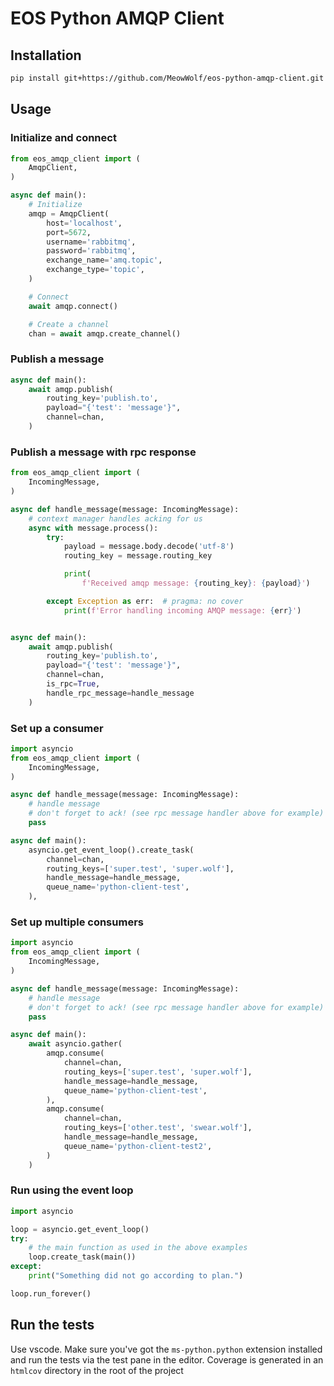 # EOS Python AMQP Client

## Installation

```sh
pip install git+https://github.com/MeowWolf/eos-python-amqp-client.git
```

## Usage

### Initialize and connect

```python
from eos_amqp_client import (
    AmqpClient,
)

async def main():
    # Initialize
    amqp = AmqpClient(
        host='localhost',
        port=5672,
        username='rabbitmq',
        password='rabbitmq',
        exchange_name='amq.topic',
        exchange_type='topic',
    )

    # Connect
    await amqp.connect()

    # Create a channel
    chan = await amqp.create_channel()
```

### Publish a message

```python
async def main():
    await amqp.publish(
        routing_key='publish.to',
        payload="{'test': 'message'}",
        channel=chan,
    )
```

### Publish a message with rpc response

```python
from eos_amqp_client import (
    IncomingMessage,
)

async def handle_message(message: IncomingMessage):
    # context manager handles acking for us
    async with message.process():
        try:
            payload = message.body.decode('utf-8')
            routing_key = message.routing_key

            print(
                f'Received amqp message: {routing_key}: {payload}')

        except Exception as err:  # pragma: no cover
            print(f'Error handling incoming AMQP message: {err}')


async def main():
    await amqp.publish(
        routing_key='publish.to',
        payload="{'test': 'message'}",
        channel=chan,
        is_rpc=True,
        handle_rpc_message=handle_message
    )
```

### Set up a consumer

```python
import asyncio
from eos_amqp_client import (
    IncomingMessage,
)

async def handle_message(message: IncomingMessage):
    # handle message
    # don't forget to ack! (see rpc message handler above for example)
    pass

async def main():
    asyncio.get_event_loop().create_task(
        channel=chan,
        routing_keys=['super.test', 'super.wolf'],
        handle_message=handle_message,
        queue_name='python-client-test',
    ),
```

### Set up multiple consumers

```python
import asyncio
from eos_amqp_client import (
    IncomingMessage,
)

async def handle_message(message: IncomingMessage):
    # handle message
    # don't forget to ack! (see rpc message handler above for example)
    pass

async def main():
    await asyncio.gather(
        amqp.consume(
            channel=chan,
            routing_keys=['super.test', 'super.wolf'],
            handle_message=handle_message,
            queue_name='python-client-test',
        ),
        amqp.consume(
            channel=chan,
            routing_keys=['other.test', 'swear.wolf'],
            handle_message=handle_message,
            queue_name='python-client-test2',
        )
    )
```

### Run using the event loop

```python
import asyncio

loop = asyncio.get_event_loop()
try:
    # the main function as used in the above examples
    loop.create_task(main())
except:
    print("Something did not go according to plan.")

loop.run_forever()
```

## Run the tests

Use vscode.
Make sure you've got the `ms-python.python` extension installed and run the tests via the test pane in the editor.
Coverage is generated in an `htmlcov` directory in the root of the project

